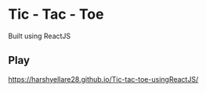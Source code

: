 # Tic - Tac - Toe

Built using ReactJS

## Play

https://harshyellare28.github.io/Tic-tac-toe-usingReactJS/


  

